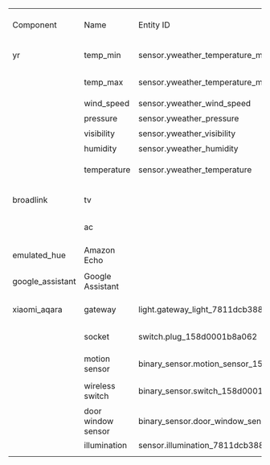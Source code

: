 <table>
   <tr>
      <td>Component</td>
      <td>Name</td>
      <td>Entity ID</td>
      <td>Friendly Name</td>
      <td>HomeBridge Name</td>
      <td>Emulated hue Name</td>
   </tr>
   <tr>
      <td>yr</td>
      <td>temp_min</td>
      <td>sensor.yweather_temperature_min</td>
      <td>最低温度</td>
      <td>最低温度</td>
      <td></td>
   </tr>
   <tr>
      <td></td>
      <td>temp_max</td>
      <td>sensor.yweather_temperature_max</td>
      <td>最高温度</td>
      <td>最高温度</td>
      <td></td>
   </tr>
   <tr>
      <td></td>
      <td>wind_speed</td>
      <td>sensor.yweather_wind_speed</td>
      <td>风速</td>
      <td>风速</td>
      <td></td>
   </tr>
   <tr>
      <td></td>
      <td>pressure</td>
      <td>sensor.yweather_pressure</td>
      <td>气压</td>
      <td>气压</td>
      <td></td>
   </tr>
   <tr>
      <td></td>
      <td>visibility</td>
      <td>sensor.yweather_visibility</td>
      <td>能见度</td>
      <td>能见度</td>
      <td></td>
   </tr>
   <tr>
      <td></td>
      <td>humidity</td>
      <td>sensor.yweather_humidity</td>
      <td>湿度</td>
      <td>湿度</td>
      <td></td>
   </tr>
   <tr>
      <td></td>
      <td>temperature</td>
      <td>sensor.yweather_temperature</td>
      <td>当前温度</td>
      <td>当前温度</td>
      <td></td>
   </tr>
   <tr>
      <td></td>
      <td></td>
      <td></td>
      <td></td>
      <td></td>
      <td></td>
   </tr>
   <tr>
      <td>broadlink</td>
      <td>tv</td>
      <td></td>
      <td>客厅电视(TV)</td>
      <td></td>
      <td></td>
   </tr>
   <tr>
      <td></td>
      <td>ac</td>
      <td></td>
      <td>客厅空调(AC)</td>
      <td></td>
      <td></td>
   </tr>
   <tr>
      <td></td>
      <td></td>
      <td></td>
      <td></td>
      <td></td>
      <td></td>
   </tr>
   <tr>
      <td>emulated_hue</td>
      <td>Amazon Echo</td>
      <td></td>
      <td></td>
      <td></td>
      <td></td>
   </tr>
   <tr>
      <td></td>
      <td></td>
      <td></td>
      <td></td>
      <td></td>
      <td></td>
   </tr>
   <tr>
      <td>google_assistant</td>
      <td>Google Assistant</td>
      <td></td>
      <td></td>
      <td></td>
      <td></td>
   </tr>
   <tr>
      <td></td>
      <td></td>
      <td></td>
      <td></td>
      <td></td>
      <td></td>
   </tr>
   <tr>
      <td>xiaomi_aqara</td>
      <td>gateway</td>
      <td>light.gateway_light_7811dcb38873</td>
      <td>小米网关灯</td>
      <td>小米网关灯</td>
      <td>light 1</td>
   </tr>
   <tr>
      <td></td>
      <td>socket</td>
      <td>switch.plug_158d0001b8a062</td>
      <td>小米插座</td>
      <td>小米插座</td>
      <td>socket 1</td>
   </tr>
   <tr>
      <td></td>
      <td>motion sensor</td>
      <td>binary_sensor.motion_sensor_158d0001c1d36a</td>
      <td>人体传感器</td>
      <td>人体传感器</td>
      <td></td>
   </tr>
   <tr>
      <td></td>
      <td>wireless switch</td>
      <td>binary_sensor.switch_158d0001bf1f9a</td>
      <td>无线开关</td>
      <td>无线开关</td>
      <td>switch 1</td>
   </tr>
   <tr>
      <td></td>
      <td>door window sensor</td>
      <td>binary_sensor.door_window_sensor_158d0001bf930f</td>
      <td>门窗传感器</td>
      <td>门窗传感器</td>
      <td></td>
   </tr>
   <tr>
      <td></td>
      <td>illumination</td>
      <td>sensor.illumination_7811dcb38873</td>
      <td>照明</td>
      <td>照明</td>
      <td></td>
   </tr>
   <tr>
      <td></td>
   </tr>
</table>

